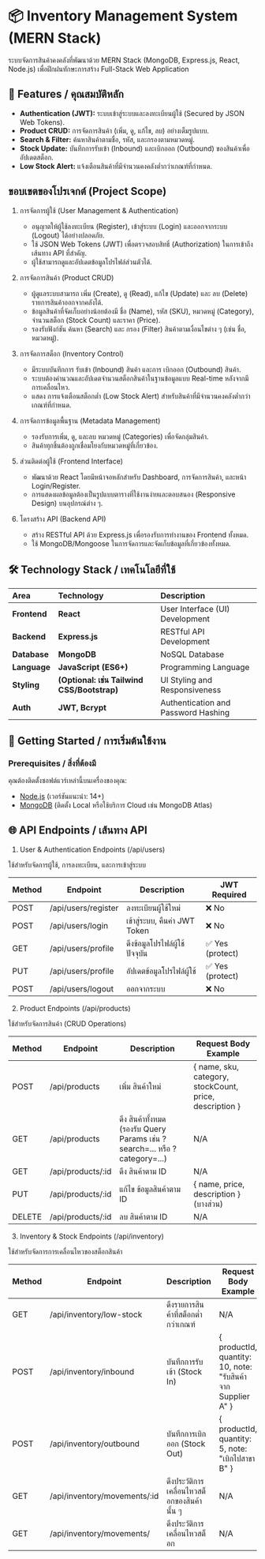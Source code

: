 # 📦 Inventory Management System (MERN Stack)

ระบบจัดการสินค้าคงคลังที่พัฒนาด้วย MERN Stack (MongoDB, Express.js, React, Node.js) เพื่อฝึกฝนทักษะการสร้าง Full-Stack Web Application

## 🌟 Features / คุณสมบัติหลัก

- **Authentication (JWT):** ระบบเข้าสู่ระบบและลงทะเบียนผู้ใช้ (Secured by JSON Web Tokens).
- **Product CRUD:** การจัดการสินค้า (เพิ่ม, ดู, แก้ไข, ลบ) อย่างเต็มรูปแบบ.
- **Search & Filter:** ค้นหาสินค้าตามชื่อ, รหัส, และกรองตามหมวดหมู่.
- **Stock Update:** บันทึกการรับเข้า (Inbound) และเบิกออก (Outbound) ของสินค้าเพื่ออัปเดตสต็อก.
- **Low Stock Alert:** แจ้งเตือนสินค้าที่มีจำนวนคงคลังต่ำกว่าเกณฑ์ที่กำหนด.

## ขอบเขตของโปรเจกต์ (Project Scope)

1. การจัดการผู้ใช้ (User Management & Authentication)

   - อนุญาตให้ผู้ใช้ลงทะเบียน (Register), เข้าสู่ระบบ (Login) และออกจากระบบ (Logout) ได้อย่างปลอดภัย.
   - ใช้ JSON Web Tokens (JWT) เพื่อตรวจสอบสิทธิ์ (Authorization) ในการเข้าถึงเส้นทาง API ที่สำคัญ.
   - ผู้ใช้สามารถดูและอัปเดตข้อมูลโปรไฟล์ส่วนตัวได้.

2. การจัดการสินค้า (Product CRUD)

   - ผู้ดูแลระบบสามารถ เพิ่ม (Create), ดู (Read), แก้ไข (Update) และ ลบ (Delete) รายการสินค้าออกจากคลังได้.
   - ข้อมูลสินค้าที่จัดเก็บอย่างน้อยต้องมี ชื่อ (Name), รหัส (SKU), หมวดหมู่ (Category), จำนวนสต็อก (Stock Count) และราคา (Price).
   - รองรับฟังก์ชัน ค้นหา (Search) และ กรอง (Filter) สินค้าตามเงื่อนไขต่าง ๆ (เช่น ชื่อ, หมวดหมู่).

3. การจัดการสต็อก (Inventory Control)

   - มีระบบบันทึกการ รับเข้า (Inbound) สินค้า และการ เบิกออก (Outbound) สินค้า.
   - ระบบต้องคำนวณและอัปเดตจำนวนสต็อกสินค้าในฐานข้อมูลแบบ Real-time หลังจากมีการเคลื่อนไหว.
   - แสดง การแจ้งเตือนสต็อกต่ำ (Low Stock Alert) สำหรับสินค้าที่มีจำนวนคงคลังต่ำกว่าเกณฑ์ที่กำหนด.

4. การจัดการข้อมูลพื้นฐาน (Metadata Management)

   - รองรับการเพิ่ม, ดู, และลบ หมวดหมู่ (Categories) เพื่อจัดกลุ่มสินค้า.
   - สินค้าทุกชิ้นต้องถูกเชื่อมโยงกับหมวดหมู่ที่เกี่ยวข้อง.

5. ส่วนติดต่อผู้ใช้ (Frontend Interface)

   - พัฒนาด้วย React โดยมีหน้าจอหลักสำหรับ Dashboard, การจัดการสินค้า, และหน้า Login/Register.
   - การแสดงผลข้อมูลต้องเป็นรูปแบบตารางที่ใช้งานง่ายและตอบสนอง (Responsive Design) บนอุปกรณ์ต่าง ๆ.

6. โครงสร้าง API (Backend API)
   - สร้าง RESTful API ด้วย Express.js เพื่อรองรับการทำงานของ Frontend ทั้งหมด.
   - ใช้ MongoDB/Mongoose ในการจัดการและจัดเก็บข้อมูลที่เกี่ยวข้องทั้งหมด.

## 🛠️ Technology Stack / เทคโนโลยีที่ใช้

| Area         | Technology                                  | Description                         |
| :----------- | :------------------------------------------ | :---------------------------------- |
| **Frontend** | **React**                                   | User Interface (UI) Development     |
| **Backend**  | **Express.js**                              | RESTful API Development             |
| **Database** | **MongoDB**                                 | NoSQL Database                      |
| **Language** | **JavaScript (ES6+)**                       | Programming Language                |
| **Styling**  | **(Optional: เช่น Tailwind CSS/Bootstrap)** | UI Styling and Responsiveness       |
| **Auth**     | **JWT, Bcrypt**                             | Authentication and Password Hashing |

## 🚀 Getting Started / การเริ่มต้นใช้งาน

### Prerequisites / สิ่งที่ต้องมี

คุณต้องติดตั้งซอฟต์แวร์เหล่านี้บนเครื่องของคุณ:

- [Node.js](https://nodejs.org/) (เวอร์ชันแนะนำ: 14+)
- [MongoDB](https://www.mongodb.com/try/download/community) (ติดตั้ง Local หรือใช้บริการ Cloud เช่น MongoDB Atlas)

## 🌐 API Endpoints / เส้นทาง API

1. User & Authentication Endpoints (/api/users)

ใช้สำหรับจัดการผู้ใช้, การลงทะเบียน, และการเข้าสู่ระบบ

| Method | Endpoint            | Description                    | JWT Required     |
| ------ | ------------------- | ------------------------------ | ---------------- |
| POST   | /api/users/register | ลงทะเบียนผู้ใช้ใหม่            | ❌ No            |
| POST   | /api/users/login    | เข้าสู่ระบบ, คืนค่า JWT Token  | ❌ No            |
| GET    | /api/users/profile  | ดึงข้อมูลโปรไฟล์ผู้ใช้ปัจจุบัน | ✅ Yes (protect) |
| PUT    | /api/users/profile  | อัปเดตข้อมูลโปรไฟล์ผู้ใช้      | ✅ Yes (protect) |
| POST   | /api/users/logout   | ออกจากระบบ                     | ❌ No            |

2. Product Endpoints (/api/products)

ใช้สำหรับจัดการสินค้า (CRUD Operations)

| Method | Endpoint          | Description                                                                 | Request Body Example                                    |
| ------ | ----------------- | --------------------------------------------------------------------------- | ------------------------------------------------------- |
| POST   | /api/products     | เพิ่ม สินค้าใหม่                                                            | { name, sku, category, stockCount, price, description } |
| GET    | /api/products     | ดึง สินค้าทั้งหมด (รองรับ Query Params เช่น ?search=... หรือ ?category=...) | N/A                                                     |
| GET    | /api/products/:id | ดึง สินค้าตาม ID                                                            | N/A                                                     |
| PUT    | /api/products/:id | แก้ไข ข้อมูลสินค้าตาม ID                                                    | { name, price, description } (บางส่วน)                  |
| DELETE | /api/products/:id | ลบ สินค้าตาม ID                                                             | N/A                                                     |

3. Inventory & Stock Endpoints (/api/inventory)

ใช้สำหรับจัดการการเคลื่อนไหวของสต็อกสินค้า

| Method | Endpoint                     | Description                                 | Request Body Example                                         |
| ------ | ---------------------------- | ------------------------------------------- | ------------------------------------------------------------ |
| GET    | /api/inventory/low-stock     | ดึงรายการสินค้าที่สต็อกต่ำกว่าเกณฑ์         | N/A                                                          |
| POST   | /api/inventory/inbound       | บันทึกการรับเข้า (Stock In)                 | { productId, quantity: 10, note: "รับสินค้าจาก Supplier A" } |
| POST   | /api/inventory/outbound      | บันทึกการเบิกออก (Stock Out)                | { productId, quantity: 5, note: "เบิกไปสาขา B" }             |
| GET    | /api/inventory/movements/:id | ดึงประวัติการเคลื่อนไหวสต็อกของสินค้านั้น ๆ | N/A                                                          |
| GET    | /api/inventory/movements/    | ดึงประวัติการเคลื่อนไหวสต็อก                | N/A                                                          |
